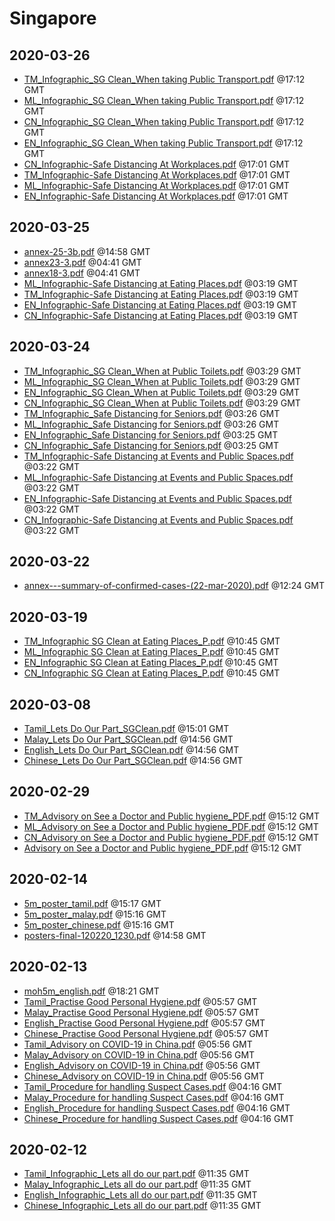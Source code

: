 # Singapore


## 2020-03-26

* [TM\_Infographic\_SG Clean\_When taking Public Transport.pdf](3e09bc935ff54c30db429820888cd52ab0e81ee5/file.pdf) @17:12 GMT
* [ML\_Infographic\_SG Clean\_When taking Public Transport.pdf](280878b4d919de581ab2cbfba7fdf94db1c9dbf3/file.pdf) @17:12 GMT
* [CN\_Infographic\_SG Clean\_When taking Public Transport.pdf](d76528727ba4bbf19c476e5637116b134b665116/file.pdf) @17:12 GMT
* [EN\_Infographic\_SG Clean\_When taking Public Transport.pdf](89100a0a256a35156fb312878322ca5934d3852a/file.pdf) @17:12 GMT
* [CN\_Infographic-Safe Distancing At Workplaces.pdf](a4f13de32422857874345fef4ab5d043a0f975e3/file.pdf) @17:01 GMT
* [TM\_Infographic-Safe Distancing At Workplaces.pdf](f4ab5a7ed664250245ba001ec160649f7029a74f/file.pdf) @17:01 GMT
* [ML\_Infographic-Safe Distancing At Workplaces.pdf](b7a88ad5e536960a66efc570f1c8f1742d5ecbfa/file.pdf) @17:01 GMT
* [EN\_Infographic-Safe Distancing At Workplaces.pdf](8f1f2fc18bf6fd05ce635e1724cde2384f54c2ea/file.pdf) @17:01 GMT

## 2020-03-25

* [annex-25-3b.pdf](de385dc849523a51a0352bb27a100d02bc952bc5/file.pdf) @14:58 GMT
* [annex23-3.pdf](b7b546795c577aa250eae78900a2b916c908bb58/file.pdf) @04:41 GMT
* [annex18-3.pdf](b1b5e457f0b6ef256f1eb9c1fdc5e8f1eb163bdd/file.pdf) @04:41 GMT
* [ML\_Infographic-Safe Distancing at Eating Places.pdf](325f6c4a3278c3d699d7f66a1813d41b5e66ac55/file.pdf) @03:19 GMT
* [TM\_Infographic-Safe Distancing at Eating Places.pdf](36784ba72fd978b68a6b4f0df03e6990359d3e93/file.pdf) @03:19 GMT
* [EN\_Infographic-Safe Distancing at Eating Places.pdf](7c11589a0e388e476f81c03d9c6be96ab5f80a7a/file.pdf) @03:19 GMT
* [CN\_Infographic-Safe Distancing at Eating Places.pdf](437c666dd7e25af6dfe156026a9788c5c31c7168/file.pdf) @03:19 GMT

## 2020-03-24

* [TM\_Infographic\_SG Clean\_When at Public Toilets.pdf](7e5032aa381c2bd7c0749d57f3232d622e40e0d8/file.pdf) @03:29 GMT
* [ML\_Infographic\_SG Clean\_When at Public Toilets.pdf](44bd15343450726d6e842b1d6eb9adafba53dbe9/file.pdf) @03:29 GMT
* [EN\_Infographic\_SG Clean\_When at Public Toilets.pdf](31b7b8780df3021c29e783fdc635a3d94d582dfa/file.pdf) @03:29 GMT
* [CN\_Infographic\_SG Clean\_When at Public Toilets.pdf](5ea14a23a09d0d4d084f0379d55782353822fad2/file.pdf) @03:29 GMT
* [TM\_Infographic\_Safe Distancing for Seniors.pdf](7911263539657d9be41f9b3b750d582fc2d773df/file.pdf) @03:26 GMT
* [ML\_Infographic\_Safe Distancing for Seniors.pdf](c87b1843f8de56ade6ccaa20dc77a434e281c18e/file.pdf) @03:26 GMT
* [EN\_Infographic\_Safe Distancing for Seniors.pdf](ae2dc72df8e1257a8a397bdcc9c89b3eff28e921/file.pdf) @03:25 GMT
* [CN\_Infographic\_Safe Distancing for Seniors.pdf](cb7f331c4cc0c1b7e59c051d0a91958b1e4c3607/file.pdf) @03:25 GMT
* [TM\_Infographic-Safe Distancing at Events and Public Spaces.pdf](6744b526446dc7eabb7e6540e2850e1eeada13a0/file.pdf) @03:22 GMT
* [ML\_Infographic-Safe Distancing at Events and Public Spaces.pdf](0fd643bde2f86db0da5bebc97492fca3422d3178/file.pdf) @03:22 GMT
* [EN\_Infographic-Safe Distancing at Events and Public Spaces.pdf](6f0d46d24aa588a888e455b773e81f0a16337fc3/file.pdf) @03:22 GMT
* [CN\_Infographic-Safe Distancing at Events and Public Spaces.pdf](1b1142fa88d62e5b59157ca5307bf0bfffe0eb47/file.pdf) @03:22 GMT

## 2020-03-22

* [annex---summary-of-confirmed-cases-(22-mar-2020).pdf](dd2e1a88531a9ce3be54ef2dc3c67f3d6a934bad/file.pdf) @12:24 GMT

## 2020-03-19

* [TM\_Infographic SG Clean at Eating Places\_P.pdf](73cecfa8e19924bbd8e2225a0c3d99b324f434fa/file.pdf) @10:45 GMT
* [ML\_Infographic SG Clean at Eating Places\_P.pdf](4518c7a6ccd3e94203d2fcae4c6477378eb27950/file.pdf) @10:45 GMT
* [EN\_Infographic SG Clean at Eating Places\_P.pdf](6697652a717929bafdc631b823df143b51143647/file.pdf) @10:45 GMT
* [CN\_Infographic SG Clean at Eating Places\_P.pdf](c9e14282be27670ed19148e4bf20cab0f1c0f74e/file.pdf) @10:45 GMT

## 2020-03-08

* [Tamil\_Lets Do Our Part\_SGClean.pdf](3b24c686f809a7bcf746b3550be36f60c23ee8fb/file.pdf) @15:01 GMT
* [Malay\_Lets Do Our Part\_SGClean.pdf](86fd0a506cd113048309c0c32ed4b5ade95e89ae/file.pdf) @14:56 GMT
* [English\_Lets Do Our Part\_SGClean.pdf](4f3f78ea83a73a665195f18481b060aa4ce07fcc/file.pdf) @14:56 GMT
* [Chinese\_Lets Do Our Part\_SGClean.pdf](5f95d72f034ac5f00a704d8e52d20f5228820c2d/file.pdf) @14:56 GMT

## 2020-02-29

* [TM\_Advisory on See a Doctor and Public hygiene\_PDF.pdf](b1522de4b0e64a4c1f0951ceb37ff03c31a7ee51/file.pdf) @15:12 GMT
* [ML\_Advisory on See a Doctor and Public hygiene\_PDF.pdf](b5dd1c28ddf7b59b99e4df1ca6ace3a08917248a/file.pdf) @15:12 GMT
* [CN\_Advisory on See a Doctor and Public hygiene\_PDF.pdf](a1c0a456cee03c346ddffbf6a695452d05467951/file.pdf) @15:12 GMT
* [Advisory on See a Doctor and Public hygiene\_PDF.pdf](0cff1a6a882d673a0305b42e232dadb78896d075/file.pdf) @15:12 GMT

## 2020-02-14

* [5m\_poster\_tamil.pdf](e21c34937a40716f795f85ed5aad302a99b85ff4/file.pdf) @15:17 GMT
* [5m\_poster\_malay.pdf](ac5ebb449d158714bd38e8e48ccdfbaf91474564/file.pdf) @15:16 GMT
* [5m\_poster\_chinese.pdf](f52e8e8ae9a282034bb848dd9b567fc0726b7c6e/file.pdf) @15:16 GMT
* [posters-final-120220\_1230.pdf](93e07d139b387764bdce97801b6ff02ed098165c/file.pdf) @14:58 GMT

## 2020-02-13

* [moh5m\_english.pdf](6219ede52b1bbeb9aa88aa2bd84b767bee1d50e7/file.pdf) @18:21 GMT
* [Tamil\_Practise Good Personal Hygiene.pdf](db25fb4bf24489ced05de2d81fe90ad854db4b93/file.pdf) @05:57 GMT
* [Malay\_Practise Good Personal Hygiene.pdf](874c95cf9c2e1207e7ac5180972cba0836ad0d9f/file.pdf) @05:57 GMT
* [English\_Practise Good Personal Hygiene.pdf](39cc1acb2501f62b2af4b77df003861e28321894/file.pdf) @05:57 GMT
* [Chinese\_Practise Good Personal Hygiene.pdf](e8984fa59b8c2883cb8b9871e54e20aa0ac5d6fc/file.pdf) @05:57 GMT
* [Tamil\_Advisory on COVID-19 in China.pdf](7ff1a6c80d38ff684dc23ee65474265865523950/file.pdf) @05:56 GMT
* [Malay\_Advisory on COVID-19 in China.pdf](d791dc68c25f3fe987b83fc5d830753194bab0d4/file.pdf) @05:56 GMT
* [English\_Advisory on COVID-19 in China.pdf](e9cf25d8d6583e02669320e26072cf12fbda1f40/file.pdf) @05:56 GMT
* [Chinese\_Advisory on COVID-19 in China.pdf](9ce95c0944ae07a9116253ab0106cb96b5aa9b2c/file.pdf) @05:56 GMT
* [Tamil\_Procedure for handling Suspect Cases.pdf](78d8188fd7a35b5c0db970cb2bbc200658b5b976/file.pdf) @04:16 GMT
* [Malay\_Procedure for handling Suspect Cases.pdf](de28db783f93a31da3ca3b006e8157c9852cb96b/file.pdf) @04:16 GMT
* [English\_Procedure for handling Suspect Cases.pdf](e3858103fac501a7f001c5db87f61f5e5a808ea9/file.pdf) @04:16 GMT
* [Chinese\_Procedure for handling Suspect Cases.pdf](24618ac8766ead4018602aefea01dee6dfacd038/file.pdf) @04:16 GMT

## 2020-02-12

* [Tamil\_Infographic\_Lets all do our part.pdf](cafeb9c0082e7b00b6d9b1f0f2895ac7b0d7af80/file.pdf) @11:35 GMT
* [Malay\_Infographic\_Lets all do our part.pdf](682b58f06293fbfb13a547c85b60f3b3749923d8/file.pdf) @11:35 GMT
* [English\_Infographic\_Lets all do our part.pdf](e30498de4c817e957d6eee83166cecc364ba6840/file.pdf) @11:35 GMT
* [Chinese\_Infographic\_Lets all do our part.pdf](76163f36343c37bce34c69bae38e2c11ddd0de25/file.pdf) @11:35 GMT
